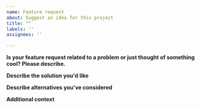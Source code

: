 ```yaml
---
name: Feature request
about: Suggest an idea for this project
title: ""
labels: ''
assignees: ''

---
```


**Is your feature request related to a problem or just thought of something cool? Please describe.**
<!-- A clear and concise description of what the problem is. Ex. I'm always frustrated when [...]. Ex. It would be amazing if RetroArcher could do [...] -->

**Describe the solution you'd like**
<!-- A clear and concise description of what you want to happen. -->

**Describe alternatives you've considered**
<!-- A clear and concise description of any alternative solutions or features you've considered. -->

**Additional context**
<!-- Add any other context (information, screenshots, related repositories, hyperlinks) about the feature request here. -->
